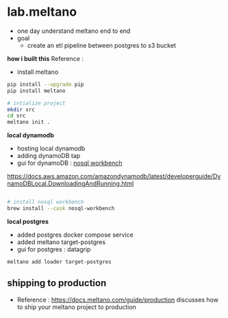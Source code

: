 # lab.meltano

- one day understand meltano end to end
- goal 
    - create an etl pipeline between postgres to s3 bucket


**how i built this**
Reference : 
- install meltano

```bash
pip install --upgrade pip
pip install meltano

# intialize project
mkdir src
cd src
meltano init .
```
**local dynamodb**

- hosting local dynamodb
- adding dynamoDB tap
- gui for dynamoDB : [nosql workbench](https://docs.aws.amazon.com/amazondynamodb/latest/developerguide/workbench.html)

https://docs.aws.amazon.com/amazondynamodb/latest/developerguide/DynamoDBLocal.DownloadingAndRunning.html


```bash

# install nosql workbench
brew install --cask nosql-workbench
```

**local postgres**
- added postgres docker compose service
- added meltano target-postgres
- gui for postgres : datagrip

```bash
meltano add loader target-postgres
```


## shipping to production
- Reference : https://docs.meltano.com/guide/production discusses how to ship your meltano project to production
